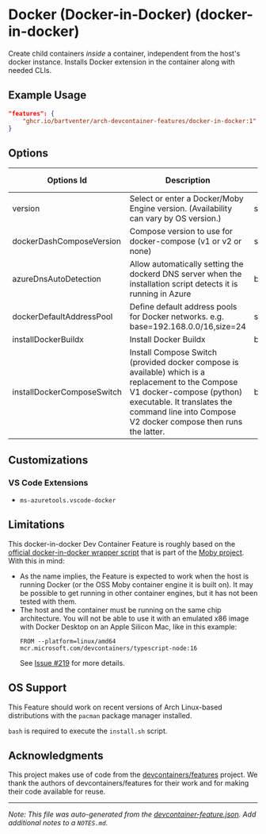 
# Docker (Docker-in-Docker) (docker-in-docker)

Create child containers *inside* a container, independent from the host's docker instance. Installs Docker extension in the container along with needed CLIs.

## Example Usage

```json
"features": {
    "ghcr.io/bartventer/arch-devcontainer-features/docker-in-docker:1": {}
}
```

## Options

| Options Id | Description | Type | Default Value |
|-----|-----|-----|-----|
| version | Select or enter a Docker/Moby Engine version. (Availability can vary by OS version.) | string | latest |
| dockerDashComposeVersion | Compose version to use for docker-compose (v1 or v2 or none) | string | v2 |
| azureDnsAutoDetection | Allow automatically setting the dockerd DNS server when the installation script detects it is running in Azure | boolean | true |
| dockerDefaultAddressPool | Define default address pools for Docker networks. e.g. base=192.168.0.0/16,size=24 | string | - |
| installDockerBuildx | Install Docker Buildx | boolean | true |
| installDockerComposeSwitch | Install Compose Switch (provided docker compose is available) which is a replacement to the Compose V1 docker-compose (python) executable. It translates the command line into Compose V2 docker compose then runs the latter. | boolean | true |

## Customizations

### VS Code Extensions

- `ms-azuretools.vscode-docker`

## Limitations

This docker-in-docker Dev Container Feature is roughly based on the [official docker-in-docker wrapper script](https://github.com/moby/moby/blob/master/hack/dind) that is part of the [Moby project](https://mobyproject.org/). With this in mind:

-   As the name implies, the Feature is expected to work when the host is running Docker (or the OSS Moby container engine it is built on). It may be possible to get running in other container engines, but it has not been tested with them.
-   The host and the container must be running on the same chip architecture. You will not be able to use it with an emulated x86 image with Docker Desktop on an Apple Silicon Mac, like in this example:
    ```
    FROM --platform=linux/amd64 mcr.microsoft.com/devcontainers/typescript-node:16
    ```
    See [Issue #219](https://github.com/devcontainers/features/issues/219) for more details.

## OS Support

This Feature should work on recent versions of Arch Linux-based distributions with the `pacman` package manager installed.

`bash` is required to execute the `install.sh` script.

## Acknowledgments

This project makes use of code from the [devcontainers/features](https://github.com/devcontainers/features/tree/main/src/docker-in-docker) project. We thank the authors of devcontainers/features for their work and for making their code available for reuse.


---

_Note: This file was auto-generated from the [devcontainer-feature.json](https://github.com/bartventer/arch-devcontainer-features/blob/main/src/docker-in-docker/devcontainer-feature.json).  Add additional notes to a `NOTES.md`._
